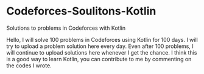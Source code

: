 # Codeforces-Soulitons-Kotlin
Solutions to problems in Codeforces with Kotlin

Hello, I will solve 100 problems in Codeforces using Kotlin for 100 days.
I will try to upload a problem solution here every day.
Even after 100 problems, I will continue to upload solutions here whenever I get the chance.
I think this is a good way to learn Kotlin, you can contribute to me by commenting on the codes I wrote.

<meta name="google-site-verification" content="HPd-umwhe3tBEn6E2oqjOLwZ3y4cpPlCylcX75HuRuU" />
